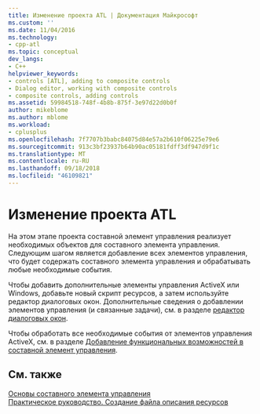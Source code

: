 ```yaml
---
title: Изменение проекта ATL | Документация Майкрософт
ms.custom: ''
ms.date: 11/04/2016
ms.technology:
- cpp-atl
ms.topic: conceptual
dev_langs:
- C++
helpviewer_keywords:
- controls [ATL], adding to composite controls
- Dialog editor, working with composite controls
- composite controls, adding controls
ms.assetid: 59984518-748f-4b8b-875f-3e97d22d0b0f
author: mikeblome
ms.author: mblome
ms.workload:
- cplusplus
ms.openlocfilehash: 7f7707b3babc84075d84e57a2b610f06225e79e6
ms.sourcegitcommit: 913c3bf23937b64b90ac05181fdff3df947d9f1c
ms.translationtype: MT
ms.contentlocale: ru-RU
ms.lasthandoff: 09/18/2018
ms.locfileid: "46109821"
---
```

# <a name="modifying-the-atl-project"></a>Изменение проекта ATL

На этом этапе проекта составной элемент управления реализует необходимых объектов для составного элемента управления. Следующим шагом является добавление всех элементов управления, что будет содержать составного элемента управления и обрабатывать любые необходимые события.

Чтобы добавить дополнительные элементы управления ActiveX или Windows, добавьте новый скрипт ресурсов, а затем используйте редактор диалоговых окон. Дополнительные сведения о добавлении элементов управления (и связанные задачи), см. в разделе [редактор диалоговых окон](../windows/dialog-editor.md).

Чтобы обработать все необходимые события от элементов управления ActiveX, см. в разделе [Добавление функциональных возможностей в составной элемент управления](../atl/adding-functionality-to-the-composite-control.md).

## <a name="see-also"></a>См. также

[Основы составного элемента управления](../atl/atl-composite-control-fundamentals.md)<br/>
[Практическое руководство. Создание файла описания ресурсов](../windows/how-to-create-a-resource-script-file.md)

